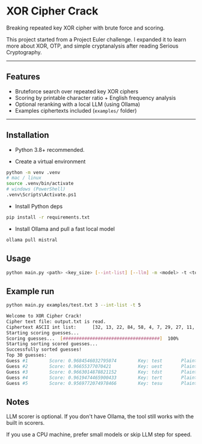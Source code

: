 # XOR Cipher Crack

Breaking repeated key XOR cipher with brute force and scoring.

This project started from a Project Euler challenge.
I expanded it to learn more about XOR, OTP, and simple cryptanalysis after reading Serious Cryptography.

---

## Features
- Bruteforce search over repeated key XOR ciphers
- Scoring by printable character ratio + English frequency analysis
- Optional reranking with a local LLM (using Ollama)
- Examples ciphertexts included (`examples/` folder)

---

## Installation

- Python 3.8+ recommended.

- Create a virtual environment
```bash
python -m venv .venv
# mac / linux
source .venv/bin/activate
# windows (PowerShell)
.venv\Scripts\Activate.ps1
```
- Install Python deps
```bash
pip install -r requirements.txt
```
- Install Ollama and pull a fast local model
```bash
ollama pull mistral
```

## Usage

```bash
python main.py <path> <key_size> [--int-list] [--llm] -m <model> -t <top> -s <sep>
```

## Example run
```bash
python main.py examples/test.txt 3 --int-list -t 5
```

```bash
Welcome to XOR Cipher Crack!
Cipher text file: output.txt is read.
Ciphertext ASCII int list:      [32, 13, 22, 84, 58, 4, 7, 29, 27, 11, 18, 24, 84, 54, 22]...
Starting scoring guesses...
Scoring guesses...  [####################################]  100%          
Starting sorting scored guesses...
Successfully sorted guesses!
Top 30 guesses:
Guess #1        Score: 0.9684546032795074        Key: test       Plaintext: The National Security Agency (NSA) is an intellige...
Guess #2        Score: 0.96655377070421          Key: uest       Plaintext: Uhe Oatinnal!Sectritx Agdncy!(NS@) ir an!intdllife...
Guess #3        Score: 0.9663014878821152        Key: tdst       Plaintext: Tie N`tiooal Recusity!Ageocy )NSA( is!an hntemligd...
Guess #4        Score: 0.9619474465900433        Key: tert       Plaintext: Thd Nauion`l Sdcurhty @genby (OSA)!is `n iotelmige...
Guess #5        Score: 0.9569772074978466        Key: tesu       Plaintext: The!Nathonam Seburiuy Afencx (NRA) hs ao inuellhge...
```


## Notes

LLM scorer is optional. If you don't have Ollama, the tool still works with the built in scorers.

If you use a CPU machine, prefer small models or skip LLM step for speed.